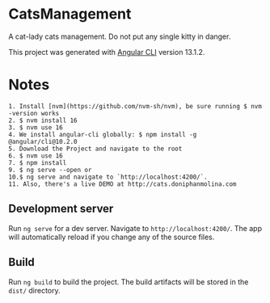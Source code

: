 # CatsManagement
A cat-lady cats management. 
Do not put any single kitty in danger.

This project was generated with [Angular CLI](https://github.com/angular/angular-cli) version 13.1.2.
# Notes

	1. Install [nvm](https://github.com/nvm-sh/nvm), be sure running $ nvm -version works
	2. $ nvm install 16
	3. $ nvm use 16
	4. We install angular-cli globally: $ npm install -g @angular/cli@10.2.0
	5. Download the Project and navigate to the root
	6. $ nvm use 16
	7. $ npm install
	9. $ ng serve --open or
	10.$ ng serve and navigate to `http://localhost:4200/`.
	11. Also, there's a live DEMO at http://cats.doniphanmolina.com 


## Development server

Run `ng serve` for a dev server. Navigate to `http://localhost:4200/`. The app will automatically reload if you change any of the source files.

## Build

Run `ng build` to build the project. The build artifacts will be stored in the `dist/` directory.
